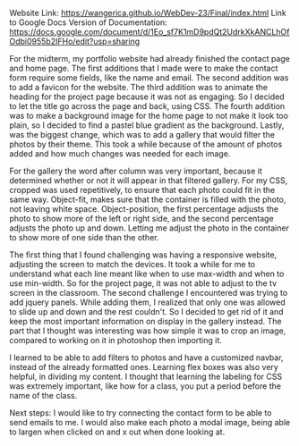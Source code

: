 Website Link: https://wangerica.github.io/WebDev-23/Final/index.html
Link to Google Docs Version of Documentation: https://docs.google.com/document/d/1Eo_sf7K1mD9pdQt2UdrkXkANCLhOfOdbi0955b2IFHo/edit?usp=sharing

For the midterm, my portfolio website had already finished the contact page and home page.
The first additions that I made were to make the contact form require some fields, like the name and email. The second addition was to add a favicon for the website. The third addition was to animate the heading for the project page because it was not as engaging. So I decided to let the title go across the page and back, using CSS. The fourth addition was to make a background image for the home page to not make it look too plain, so I decided to find a pastel blue gradient as the background. Lastly, was the biggest change, which was to add a gallery that would filter the photos by their theme. This took a while because of the amount of photos added and how much changes was needed for each image.

For the gallery the word after column was very important, because it determined whether or not it will appear in that filtered gallery. For my CSS, cropped was used repetitively, to ensure that each photo could fit in the same way. Object-fit, makes sure that the container is filled with the photo, not leaving white space. Object-position, the first percentage adjusts the photo to show more of the left or right side, and the second percentage adjusts the photo up and down. Letting me adjust the photo in the container to show more of one side than the other.

The first thing that I found challenging was having a responsive website, adjusting the screen to match the devices. It took a while for me to understand what each line meant like when to use max-width and when to use min-width. So for the project page, it was not able to adjust to the tv screen in the classroom. The second challenge I encountered was trying to add jquery panels. While adding them, I realized that only one was allowed to slide up and down and the rest couldn't. So I decided to get rid of it and keep the most important information on display in the gallery instead. 
The part that I thought was interesting was how simple it was to crop an image, compared to working on it in photoshop then importing it.

I learned to be able to add filters to photos and have a customized navbar, instead of the already formatted ones. Learning flex boxes was also very helpful, in dividing my content. I thought that learning the labeling for CSS was extremely important, like how for a class, you put a period before the name of the class.

Next steps: I would like to try connecting the contact form to be able to send emails to me. I would also make each photo a modal image, being able to largen when clicked on and x out when done looking at. 
